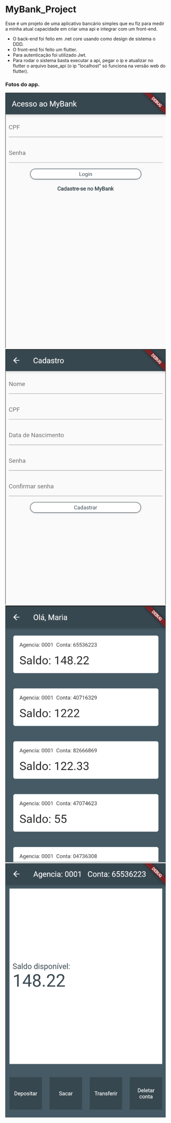 # MyBank_Project
Esse é um projeto de uma aplicativo bancário simples que eu fiz para medir a minha atual capacidade em criar uma api e integrar com um front-end.

* O back-end foi feito em .net core usando como design de sistema o DDD.
* O front-end foi feito um flutter.
* Para autenticação foi utilizado Jwt. 
* Para rodar o sistema basta executar a api, pegar o ip e atualizar no flutter o arquivo base_api (o ip "localhost" só funciona na versão web do flutter).
 
### Fotos do app.
![alt text](https://github.com/IgorCoura/MyBank_Project/blob/master/Img/Tela01.png)
![alt text](https://github.com/IgorCoura/MyBank_Project/blob/master/Img/Tela02.png)
![alt text](https://github.com/IgorCoura/MyBank_Project/blob/master/Img/Tela03.png)
![alt text](https://github.com/IgorCoura/MyBank_Project/blob/master/Img/Tela04.png)

